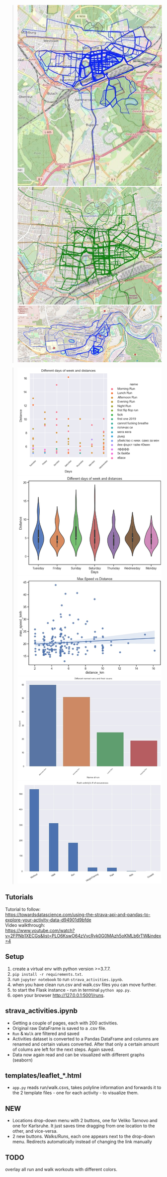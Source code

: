>![](thumbnails/KA-run.jpg)
>![](thumbnails/KA-walk.jpg)
>![](thumbnails/VT-run.jpg)

>![](thumbnails/relplot_run.png)
>![](thumbnails/violinplot_run.png)
>![](thumbnails/max_speed_dist.jpg)
>![](thumbnails/countplot_runs.jpg)
>![](thumbnails/barplot_activities.jpg)

## Tutorials
Tutorial to follow: </br>
https://towardsdatascience.com/using-the-strava-api-and-pandas-to-explore-your-activity-data-d94901d9bfde </br>
Video walkthrough: </br>
https://www.youtube.com/watch?v=2FPNb1XECGs&list=PLO6KswO64zVvcRyk0G0MAzh5oKMLb6rTW&index=4 </br>

## Setup
1. create a virtual env with python version >=3.7.7.
2. `pip install -r requirements.txt`.
3. run `jupyter notebook` to run `strava_activities.ipynb`.
4. when you have clean run.csv and walk.csv files you can move further.
5. to start the Flask instance - run in terminal `python app.py`.
6. open your browser http://127.0.0.1:5001/runs.

## strava_activities.ipynb
- Getting a couple of pages, each with 200 activities.</br>
- Original raw DataFrame is saved to a .csv file. </br>
- `Run` & `Walk` are filtered and saved </br>
- Activities dataset is converted to a Pandas DataFrame and columns are renamed and certain values converted. After that only a certain amount of colums are left for the next steps. Again saved.</br>
- Data now again read and can be visualized with different graphs (seaborn) </br>

## templates/leaflet_*.html 
- `app.py` reads run/walk.csvs, takes polyline information and forwards it to the 2 template files - one for each activity - to visualize them.

## NEW
- Locations drop-down menu with 2 buttons, one for Veliko Tarnovo and one for Karlsruhe. It just saves time dragging from one location to the other, and vice-versa.</br>
- 2 new buttons. Walks/Runs, each one appears next to the drop-down menu. Redirects automatically instead of changing the link manually</br>

## TODO
overlay all run and walk workouts with different colors.
